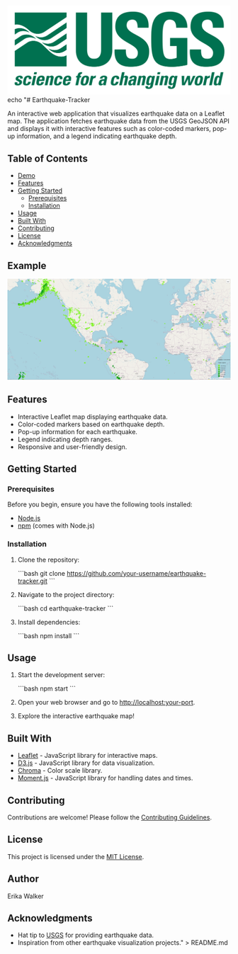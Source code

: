 ![Intro Image](Images/1-Logo.png)<br>
echo "# Earthquake-Tracker

An interactive web application that visualizes earthquake data on a Leaflet map. The application fetches earthquake data from the USGS GeoJSON API and displays it with interactive features such as color-coded markers, pop-up information, and a legend indicating earthquake depth.

## Table of Contents

- [Demo](#demo)
- [Features](#features)
- [Getting Started](#getting-started)
  - [Prerequisites](#prerequisites)
  - [Installation](#installation)
- [Usage](#usage)
- [Built With](#built-with)
- [Contributing](#contributing)
- [License](#license)
- [Acknowledgments](#acknowledgments)

## Example

![Earthquake Tracker Demo](<Images/world_view.png>)

## Features

- Interactive Leaflet map displaying earthquake data.
- Color-coded markers based on earthquake depth.
- Pop-up information for each earthquake.
- Legend indicating depth ranges.
- Responsive and user-friendly design.

## Getting Started

### Prerequisites

Before you begin, ensure you have the following tools installed:

- [Node.js](https://nodejs.org/)
- [npm](https://www.npmjs.com/) (comes with Node.js)

### Installation

1. Clone the repository:

   \`\`\`bash
   git clone https://github.com/your-username/earthquake-tracker.git
   \`\`\`

2. Navigate to the project directory:

   \`\`\`bash
   cd earthquake-tracker
   \`\`\`

3. Install dependencies:

   \`\`\`bash
   npm install
   \`\`\`

## Usage

1. Start the development server:

   \`\`\`bash
   npm start
   \`\`\`

2. Open your web browser and go to [http://localhost:your-port](http://localhost:your-port).

3. Explore the interactive earthquake map!

## Built With

- [Leaflet](https://leafletjs.com/) - JavaScript library for interactive maps.
- [D3.js](https://d3js.org/) - JavaScript library for data visualization.
- [Chroma](https://gka.github.io/chroma.js/) - Color scale library.
- [Moment.js](https://momentjs.com/) - JavaScript library for handling dates and times.

## Contributing

Contributions are welcome! Please follow the [Contributing Guidelines](CONTRIBUTING.md).

## License

This project is licensed under the [MIT License](LICENSE).

## Author
Erika Walker

## Acknowledgments

- Hat tip to [USGS](https://earthquake.usgs.gov/) for providing earthquake data.
- Inspiration from other earthquake visualization projects." > README.md
